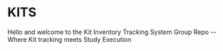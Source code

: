 # KITS
 Hello and welcome to the Kit Inventory Tracking System Group Repo
 -- Where Kit tracking meets Study Execution
